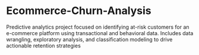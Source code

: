 # Ecommerce-Churn-Analysis
Predictive analytics project focused on identifying at-risk customers for an e-commerce platform using transactional and behavioral data. Includes data wrangling, exploratory analysis, and classification modeling to drive actionable retention strategies
